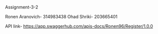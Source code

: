 Assignment-3-2

Ronen Aranovich- 314983438
Ohad Shriki- 203665401

API link- https://app.swaggerhub.com/apis-docs/Ronen96/Register/1.0.0
